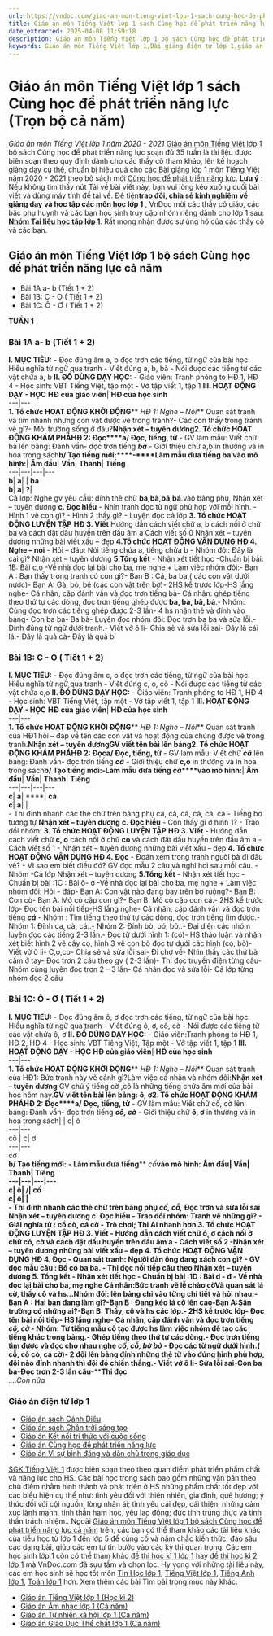 ```yaml
---
url: https://vndoc.com/giao-an-mon-tieng-viet-lop-1-sach-cung-hoc-de-phat-trien-nang-luc-203742
title: Giáo án môn Tiếng Việt lớp 1 sách Cùng học để phát triển năng lực (Trọn bộ cả năm) - Giáo án môn Tiếng Việt lớp 1 năm 2020 - 2021 - VnDoc.com
date_extracted: 2025-04-08 11:59:18
description: Giáo án môn Tiếng Việt lớp 1 bộ sách Cùng học để phát triển năng lực trọn bộ cả năm giúp thầy cô dễ dàng tham khảo, soạn giáo án thêm chất lượng hơn.
keywords: Giáo án môn Tiếng Việt lớp 1,Bài giảng điện tử lớp 1,giáo án dạy Online lớp 1,giáo án môn Tiếng Việt 1,giáo án cả năm lớp 1,giáo án trọn bộ môn Tiếng Việt lớp 1,bài giảng online lớp 1,Giáo án lớp 1,bộ sách Cùng học để phát triển năng lực,sách Cùng học để phát triển năng lực,giáo án sách Cùng học để phát triển năng lực,giáo án Cùng học để phát triển năng lực
---
```


# Giáo án môn Tiếng Việt lớp 1 sách Cùng học để phát triển năng lực \(Trọn bộ cả năm\)
_Giáo án môn Tiếng Việt lớp 1 năm 2020 - 2021_
[Giáo án môn Tiếng Việt lớp 1](<https://vndoc.com/giao-an-dien-tu-lop1>) bộ  sách Cùng học để phát triển năng lực soạn đủ 35 tuần là tài liệu được biên soạn theo quy định dành cho các thầy cô tham khảo, lên kế hoạch giảng dạy cụ thể, chuẩn bị hiệu quả cho các [Bài giảng lớp 1 môn Tiếng Việt](<https://vndoc.com/giao-an-cung-hoc-de-phat-trien-nang-luc>) năm 2020 - 2021 theo bộ sách mới [Cùng học để phát triển năng lực](<https://vndoc.com/bo-sach-giao-khoa-lop-1-cung-hoc-de-phat-trien-nang-luc-203623>).
**Lưu ý** : Nếu không tìm thấy nút Tải về bài viết này, bạn vui lòng kéo xuống cuối bài viết và dùng máy tính để tải về. 
Để tiện**trao đổi, chia sẻ kinh nghiệm về giảng dạy và học tập các môn học lớp 1** , VnDoc mời các thầy cô giáo, các bậc phụ huynh và các bạn học sinh truy cập nhóm riêng dành cho lớp 1 sau: **[Nhóm Tài liệu học tập lớp 1](</goto?u=aHR0cHM6Ly93d3cuZmFjZWJvb2suY29tL2dyb3Vwcy8yNTgxMjkxNzA4NjI3MjQ2Lw%3D%3D>)**. Rất mong nhận được sự ủng hộ của các thầy cô và các bạn.
## Giáo án môn Tiếng Việt lớp 1 bộ sách Cùng học để phát triển năng lực cả năm
  * Bài 1A a- b \(Tiết 1 + 2\)
  * Bài 1B: C - O \( Tiết 1 + 2\)
  * Bài 1C: Ô - Ơ \( Tiết 1 + 2\)

**TUẦN 1**
### Bài 1A a- b \(Tiết 1 + 2\)
**I. MỤC TIÊU:**
\- Đọc đúng âm a, b đọc trơn các tiếng, từ ngữ của bài học. Hiểu nghĩa từ ngữ qua tranh
\- Viết đúng a, b, bà
\- Nói được các tiếng từ các vật chứa a, b
**II. ĐỒ DÙNG DẠY HỌC:**
\- Giáo viên: Tranh phóng to HĐ 1, HĐ 4
\- Học sinh:  VBT Tiếng Việt, tập một
\- Vở tập viết 1, tập 1
**III. HOẠT ĐỘNG DẠY - HỌC**
**HĐ của giáo viên**| **HĐ của học sinh**  
---|---  
**1\. Tổ chức HOẠT ĐỘNG KHỞI ĐỘNG**** _HĐ 1: Nghe – Nói_** Quan sát tranh và tìm nhanh những con vật được vẽ trong tranh?\- Các con thấy trong tranh vẽ gì?\- Môi trường sống ở đâu?**Nhận xét – tuyên dương****2\. Tổ chức HOẠT ĐỘNG KHÁM PHÁ****HĐ 2: Đọc****a/ Đọc, tiếng, từ** \- GV làm mẫu: Viết chữ bà lên bảng: Đánh vần- đọc trơn tiếng **_bà_** \- Giới thiệu chữ a,b in thường và in hoa trong sách**b/ Tạo tiếng mới:****-****Làm mẫu đưa tiếng ba vào mô hình:**| **Âm đầu**| **Vần**| **Thanh**| **Tiếng**  
---|---|---|---  
**b**| **a**| | **ba**  
**b**| **a**| **?**|   
Cả lớp: Nghe gv yêu cầu: đính thẻ chữ **ba,bà,bã,bá**.vào bảng phụ,
Nhận xét – tuyên dương
**c. Đọc hiểu**
\- Nhìn tranh đọc từ ngữ phù hợp với mỗi hình.
\- Hình 1 vẽ con gì?
\- Hình 2 thấy gì?
\- Luyện đọc cả lớp
**3\. Tổ chức HOẠT ĐỘNG LUYỆN TẬP**
**HĐ 3. Viết**
Hướng dẫn cách viết chữ a, b cách nối ở chữ ba và cách đặt dấu huyền trên đầu âm a
Cách viết số 0
Nhận xét – tuyên dương những bài viết xấu – đẹp
**4.Tổ chức HOẠT ĐỘNG VẬN DỤNG**
**HĐ 4. Nghe – nói**
\- Hỏi – đáp: Nói tiếng chứa a, tiếng chứa b
\- Nhóm đôi: Đây là cái gì?
Nhận xét – tuyên dương
**5.Tổng kết**
\- Nhận xét tiết học
-Chuẩn bị bài: 1B: Bài c,o
-Về nhà đọc lại bài cho ba, mẹ nghe
\+ Làm việc nhóm đôi:\- Bạn A : Bạn thấy trong tranh có con gì?\- Bạn B : Cá, ba ba,\( các con vật dưới nước\)\- Bạn A: Gà, bò, bê \(các con vật trên bờ\)\- 2HS kể trước lớp-HS lắng nghe\- Cá nhân, cặp đánh vần và đọc trơn tiếng bà\- Cá nhân: ghép tiếng theo thứ tự các dòng, đọc trơn tiếng ghép được **ba, bà, bã, bá**.\- Nhóm: Cùng đọc trơn các tiếng ghép được 2-3 lần\- 4 hs nhận thẻ và đính vào bảng\- Con ba ba\- Ba bà\- Luyện đọc nhóm đôi: Đọc trơn ba ba và sửa lỗi.\- Đính đúng từ ngữ dưới tranh.\- Viết vở ô li\- Chia sẻ và sửa lỗi sai\- Đây là cái lá.\- Đây là quả cà\- Đây là quả bí  
### Bài 1B: C - O \( Tiết 1 + 2\)
**I. MỤC TIÊU:**
\- Đọc đúng âm c, o đọc trơn các tiếng, từ ngữ của bài học. Hiểu nghĩa từ ngữ qua tranh
\- Viết đúng c, o, cò
\- Nói được các tiếng từ các vật chứa c,o
**II. ĐỒ DÙNG DẠY HỌC:**
\- Giáo viên: Tranh phóng to HĐ 1, HĐ 4
\- Học sinh:  VBT Tiếng Việt, tập một
\- Vở tập viết 1, tập 1
**III. HOẠT ĐỘNG DẠY - HỌC**
**HĐ của giáo viên**| **HĐ của học sinh**  
---|---  
**1\. Tổ chức HOẠT ĐỘNG KHỞI ĐỘNG**** _HĐ 1: Nghe – Nói_** Quan sát tranh của HĐ1 hỏi – đáp về tên các con vật và hoạt động của chúng được vẽ trong tranh.**Nhận xét – tuyên dương****GV viết tên bài lên bảng****2\. Tổ chức HOẠT ĐỘNG KHÁM PHÁ****HĐ 2: Đọc****a/ Đọc, tiếng, từ** \- GV làm mẫu: Viết chữ **_cá_** lên bảng: Đánh vần- đọc trơn tiếng **_cá_** \- Giới thiệu chữ **c,o** in thường và in hoa trong  sách**b/ Tạo tiếng mới:****-Làm mẫu đưa tiếng**** _cà_****vào mô hình:**| **Âm đầu**| **Vần**| **Thanh**| **Tiếng**  
---|---|---|---  
**c**| **a**| **\**| **cà**  
**c**| **a**| |   
\- Thi đính nhanh các thẻ chữ trên bảng phụ ca, cà, cá, cả, cã, cạ
\- Tiếng bo tương tự
**Nhận xét – tuyên dương**
**c. Đọc hiểu**
\- Con thấy gì ở hình 1?
\- Trao đổi nhóm:
**3\. Tổ chức HOẠT ĐỘNG LUYỆN TẬP**
**HĐ 3. Viết**
\- Hướng dẫn cách viết chữ **c, o** cách nối ở chữ **co** và cách đặt dấu huyền trên đầu âm a
\- Cách viết số 1
\- Nhận xét – tuyên dương những bài viết xấu – đẹp
**4\. Tổ chức HOẠT ĐỘNG VẬN DỤNG**
**HĐ 4. Đọc**
\- Đoán xem trong tranh người bà đi đâu về?
\- Vì sao em biết điều đó?
GV đọc mẫu 2 câu và nghỉ hơi sau mỗi câu.
-Nhóm
-Cả lớp
Nhận xét – tuyên dương
**5.Tổng kết**
\- Nhận xét tiết học
-Chuẩn bị bài :1C : Bài ô- ơ
-Về nhà đọc lại bài cho ba, mẹ nghe
\+ Làm việc nhóm đôi: Hỏi - đáp\- Bạn A: Con vật nào đang bay trên bờ ruộng?\- Bạn B: Con cò\- Bạn A: Mỏ cò cặp con gì?\- Bạn B: Mỏ cò cặp con cá.\- 2HS kể trước lớp\- Đọc tên bài nối tiếp-HS lắng nghe\- Cá nhân, cặp đánh vần và đọc trơn tiếng **_cá_** \- Nhóm : Tìm tiếng theo thứ tự các dòng, đọc trơn tiếng tìm được.\- Nhóm 1: Đính ca, cà, cá..\- Nhóm 2: Đính bò, bó, bỏ..\- Đại diện các nhóm luyện đọc các tiếng 2-3 lần.\- Đọc từ dưới hình 1: \(cỏ\)\- HS thảo luận và nhận xét biết hình 2 vẽ cây cọ, hình 3 vẽ con bò đọc từ dưới các hình \(cọ, bò\)\- Viết vở ô li\- C,o,co\- Chia sẻ và sửa lỗi sai\- Đi chợ về\- Nhìn thấy các thứ bà cầm ở tay\- Đọc trơn 2 câu theo gv \( 2-3 lần\)\- Thi đọc truyền điện từng câu\- Nhóm cùng luyện đọc trơn 2 – 3 lần\- Cá nhân đọc và sửa lỗi\- Cả lớp từng nhóm đọc 2 câu  
### Bài 1C: Ô - Ơ \( Tiết 1 + 2\)
**I. MỤC TIÊU:**
\- Đọc đúng âm ô, ơ đọc trơn các tiếng, từ ngữ của bài học. Hiểu nghĩa từ ngữ qua tranh
\- Viết đúng ô, ơ, cô, cờ
\- Nói được các tiếng từ các vật chứa ô, ơ
**II. ĐỒ DÙNG DẠY HỌC:**
\- Giáo viên:Tranh phóng to HĐ 1, HĐ 2, HĐ 4
\- Học sinh:  VBT Tiếng Việt, Tập một
\- Vở tập viết 1, tập 1
**III. HOẠT ĐỘNG DẠY - HỌC**
**HĐ của giáo viên**| **HĐ của học sinh**  
---|---  
**1\. Tổ chức HOẠT ĐỘNG KHỞI ĐỘNG**** _HĐ 1: Nghe – Nói_** Quan sát tranh của HĐ1: Bức tranh này vẽ cảnh gì?Làm việc cá nhân và nhóm đôi:**Nhận xét – tuyên dương** GV chú ý tiếng cờ ,cô là những tiếng chứa âm mới của bài học hôm nay.**GV viết tên bài lên bảng: ô, ơ****2\. Tổ chức HOẠT ĐỘNG KHÁM PHÁ****HĐ 2: Đọc****a/ Đọc, tiếng, từ** \- GV làm mẫu: Viết chữ cô, cờ lên bảng: Đánh vần- đọc trơn tiếng **_cô, cờ_** \- Giới thiệu chữ **ô, ơ** in thường và in hoa trong  sách| | c| ô  
---|---  
cô
| c| ơ  
---|---  
cờ  
**b/ Tạo tiếng mới:**
**\- Làm mẫu đưa tiếng**** _cố_****vào mô hình:**
**Âm đầu**| **Vần**| **Thanh**| **Tiếng**  
---|---|---|---  
**c**| **ô**| **/**| **cố**  
**c**| **ô**| **֮**|   
\- Thi đính nhanh các thẻ chữ trên bảng phụ **_cố, cỗ,_**
Đọc trơn và sửa lỗi sai
**Nhận xét – tuyên dương**
**c. Đọc hiểu**
\- Trao đổi nhóm: Tranh vẽ những gì?
\- Giải nghĩa từ : cổ cò, cá cờ
\- Trò chơi; Thi Ai nhanh hơn
**3\. Tổ chức HOẠT ĐỘNG LUYỆN TẬP**
**HĐ 3. Viết**
\- Hướng dẫn cách viết chữ **ô, ơ** cách nối ở chữ **cô, cờ** và cách đặt dấu huyền trên đầu âm a
\- Cách viết số 2
-Nhận xét – tuyên dương những bài viết xấu – đẹp
**4\. Tổ chức HOẠT ĐỘNG VẬN DỤNG**
**HĐ 4. Đọc**
\- Quan sát tranh: Người đàn ông đang xách con gì?
\- GV đọc mẫu câu : Bố có ba ba.
\- Thi đọc nối tiếp câu theo
Nhận xét – tuyên dương
**5\. Tổng kết**
\- Nhận xét tiết học
\- Chuẩn bị bài :1D : Bài d - đ
\- Về nhà đọc lại bài cho ba, mẹ nghe
Cá nhân:Bức tranh vẽ lễ chào cờVà quan sát lá cờ, thầy cô và hs…Nhóm đôi: lên bảng chỉ vào từng chi tiết và hỏi nhau:-Bạn A : Hai bạn đang làm gì?-Bạn B : Đang kéo lá cờ lên cao-Bạn A:Sân trường có những ai?-Bạn B: Thầy, cô và hs các lớp.\- 2HS kể trước lớp\- Đọc tên bài nối tiếp\- HS lắng nghe\- Cá nhân, cặp đánh vần và đọc trơn tiếng **_cô, cờ_** \- Nhóm: Từ tiếng mẫu cố tạo được hs làm việc nhóm để tạo các tiếng khác trong bảng.\- Ghép tiếng theo thứ tự các dòng.\- Đọc trơn tiếng tìm được và đọc cho nhau nghe **_cố, cỗ, bờ bở_** \- Đọc các từ ngữ dưới hình.\( cỗ, cổ cò, cá cờ\)\- 2 đội lên bảng đính những thẻ từ vào đúng hình phù hợp, đội nào đính nhanh thì đội đó chiến thắng.\- Viết vở ô li\- Sửa lỗi sai**-****Con ba ba****-****Đọc trơn 2-3 lần câu****-****Thi đọc**  
._...Còn nữa_
### Giáo án điện tử lớp 1
  * [Giáo án sách Cánh Diều](<https://vndoc.com/giao-an-sach-canh-dieu>)
  * [Giáo án sách Chân trời sáng tạo](<https://vndoc.com/giao-an-sach-chan-troi-sang-tao>)
  * [Giáo án Kết nối tri thức với cuộc sống](<https://vndoc.com/giao-an-ket-noi-tri-thuc-voi-cuoc-song>)
  * [Giáo án Cùng học để phát triển năng lực](<https://vndoc.com/giao-an-cung-hoc-de-phat-trien-nang-luc>)
  * [Giáo án Vì sự bình đẳng và dân chủ trong giáo dục](<https://vndoc.com/giao-an-vi-su-binh-dang-va-dan-chu-trong-giao-duc>)

[SGK Tiếng Việt 1](<https://vndoc.com/bo-sach-giao-khoa-lop-1-cung-hoc-de-phat-trien-nang-luc-203623>) được biên soạn theo theo quan điểm phát triển phẩm chất và năng lực cho HS. Các bài học trong sách bao gồm những văn bản theo chủ điểm nhằm hình thành và phát triển ở HS những phẩm chất tốt đẹp với các biểu hiện cụ thể như: tình yêu đối với thiên nhiên, gia đình, quê hương; ý thức đối với cội nguồn; lòng nhân ái; tình yêu cái đẹp, cái thiện, những cảm xúc lành mạnh, tinh thần ham học, yêu lao động; đức tính trung thực và tinh thần trách nhiệm..
Ngoài [Giáo án môn Tiếng Việt lớp 1 bộ sách Cùng học để phát triển năng lực cả năm](<https://vndoc.com/giao-an-mon-tieng-viet-lop-1-sach-cung-hoc-de-phat-trien-nang-luc-203742>) trên, các bạn có thể tham khảo các tài liệu khác của tiểu học từ lớp 1 đến lớp 5 để củng cố và nắm chắc kiến thức, đào sâu các dạng bài, giúp các em tự tin bước vào các kỳ thi quan trọng. Các em học sinh lớp 1 còn có thể tham khảo [đề thi học kì 1 lớp 1](<https://vndoc.com/de-thi-hoc-ki-1-lop1>) hay [đề thi học kì 2 lớp 1](<https://vndoc.com/de-thi-hoc-ki-2-lop1>) mà VnDoc.com đã sưu tầm và chọn lọc. Hy vọng với những tài liệu này, các em học sinh sẽ học tốt môn [Tin Học lớp 1](<https://vndoc.com/mon-khac-lop1>), [Tiếng Việt lớp 1](<https://vndoc.com/tieng-viet-lop1>), [Tiếng Anh lớp 1](<https://vndoc.com/tieng-anh-lop1>), [Toán lớp 1](<https://vndoc.com/toan-lop1>) hơn.
Xem thêm các bài Tìm bài trong mục này khác:
  * [Giáo án Tiếng Việt lớp 1 \(Học kì 2\)](</giao-an-tieng-viet-lop-1-sach-cung-hoc-de-phat-trien-nang-luc-ki-2-225782>)
  * [Giáo án Âm nhạc lớp 1 \(Cả năm\)](</giao-an-mon-am-nhac-lop-1-bo-sach-cung-hoc-de-phat-trien-nang-luc-203629>)
  * [Giáo án Tự nhiên xã hội lớp 1 \(Cả năm\)](</giao-an-mon-tu-nhien-xa-hoi-lop-1-sach-cung-hoc-de-phat-trien-nang-luc-203497>)
  * [Giáo án Giáo Dục Thể chất lớp 1 \(Cả năm\)](</giao-an-mon-giao-duc-the-chat-lop-1-bo-sach-cung-hoc-de-phat-trien-nang-luc-204415>)

